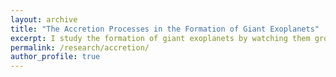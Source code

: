 ```yaml
---
layout: archive
title: "The Accretion Processes in the Formation of Giant Exoplanets"
excerpt: I study the formation of giant exoplanets by watching them growing!<br/><img src="/images/PDS70_art.jpg" width=400 style='vertical-align:bottom;margin:5px 5px;display:block'>
permalink: /research/accretion/
author_profile: true
---
```


